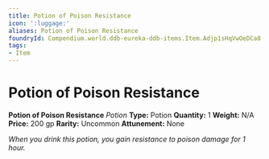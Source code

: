 ```yaml
---
title: Potion of Poison Resistance
icon: ':luggage:'
aliases: Potion of Poison Resistance
foundryId: Compendium.world.ddb-eureka-ddb-items.Item.Adjp1sHqVwOeDCa8
tags:
- Item
---
```


# Potion of Poison Resistance

**Potion of Poison Resistance**
_Potion_
**Type:** Potion
**Quantity:** 1
**Weight:** N/A
**Price:** 200 gp
**Rarity:** Uncommon
**Attunement:** None

*When you drink this potion, you gain resistance to poison damage for 1 hour.*